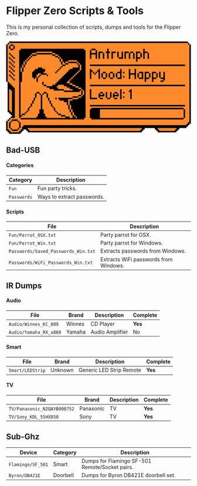# Flipper Zero Scripts & Tools

This is my personal collection of scripts, dumps and tools for the Flipper Zero.

<img src=".assets/passport.png">

## Bad-USB

#### Categories

|Category|Description|
|-|-|
|`Fun`|Fun party tricks.|
|`Passwords`|Ways to extract passwords.|

#### Scripts

|File|Description|
|-|-|
|`Fun/Parrot_OSX.txt`|Party parrot for OSX.|
|`Fun/Parrot_Win.txt`|Party parrot for Windows.|
|`Passwords/Saved_Passwords_Win.txt`|Extracts passwords from Windows.|
|`Passwords/WiFi_Passwords_Win.txt`|Extracts WiFi passwords from Windows.|

## IR Dumps

#### Audio

|File|Brand|Description|Complete|
|-|-|-|-|
|`Audio/Winnes_KC_809`|Winnes|CD Player|**Yes**|
|`Audio/Yamaha_RX_a860`|Yamaha|Audio Amplifier|No|

#### Smart

|File|Brand|Description|Complete|
|-|-|-|-|
|`Smart/LEDStrip`|Unknown|Generic LED Strip Remote|**Yes**|

#### TV

|File|Brand|Description|Complete|
|-|-|-|-|
|`TV/Panasonic_N2QAYB000752`|Panasonic|TV|**Yes**|
|`TV/Sony_KDL_55HX850`|Sony|TV|**Yes**|

## Sub-Ghz

|Device|Category|Description|
|-|-|-|
|`Flamingo/SF_501`|Smart|Dumps for Flamingo SF-501 Remote/Socket pairs.|
|`Byron/DB421E`|Doorbell|Dumps for Byron DB421E doorbell set.|
